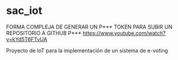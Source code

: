 # sac_iot
FORMA COMPLEJA DE GENERAR UN P*** TOKEN PARA SUBIR UN REPOSITORIO A GITHUB P***
https://www.youtube.com/watch?v=kYd5T6FTvUA


Proyecto de IoT para la implementación de un sistema de e-voting
